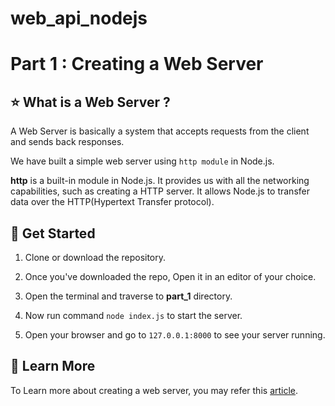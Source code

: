 # web_api_nodejs

# Part 1 : Creating a Web Server

## ⭐ What is a Web Server ?

A Web Server is basically a system that accepts requests from the client and sends back responses.
<br>

We have built a simple web server using `http module` in Node.js.

**http** is a built-in module in Node.js. It provides us with all the networking capabilities, such as creating a HTTP server. It allows Node.js to transfer data over the HTTP(Hypertext Transfer protocol).

## 🚀 Get Started

1. Clone or download the repository.

2. Once you've downloaded the repo, Open it in an editor of your choice.

3. Open the terminal and traverse to **part_1** directory.

4. Now run command `node index.js` to start the server.

5. Open your browser and go to `127.0.0.1:8000` to see your server running.

## 📝 Learn More

To Learn more about creating a web server, you may refer this <a href="https://iq.opengenus.org/create-a-web-server-using-node-js/"> article</a>.
